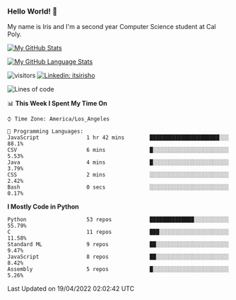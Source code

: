 ### Hello World! 👋

My name is Iris and I'm a second year Computer Science student at Cal Poly. 


[![My GitHub Stats](https://github-readme-stats.vercel.app/api?username=sleepyStick&show_icons=true&&count_private=true&include_all_commits=true&theme=buefy)]()

[![My GitHub Language Stats](https://github-readme-stats.vercel.app/api/top-langs/?username=sleepyStick&langs_count=5&theme=buefy)]()

![visitors](https://visitor-badge.glitch.me/badge?page_id=sleepyStick.sleepyStick)
[![Linkedin: itsirisho](https://img.shields.io/badge/-itsirisho-informational?style=flat-square&logo=Linkedin&logoColor=white&link=https://www.linkedin.com/in/itsirisho/)](https://www.linkedin.com/in/itsirisho/)

<!--START_SECTION:waka-->
![Lines of code](https://img.shields.io/badge/From%20Hello%20World%20I%27ve%20Written-24%20Million%20lines%20of%20code-blue)

📊 **This Week I Spent My Time On** 

```text
⌚︎ Time Zone: America/Los_Angeles

💬 Programming Languages: 
JavaScript               1 hr 42 mins        ██████████████████████░░░   88.1% 
CSV                      6 mins              █░░░░░░░░░░░░░░░░░░░░░░░░   5.53% 
Java                     4 mins              █░░░░░░░░░░░░░░░░░░░░░░░░   3.79% 
CSS                      2 mins              ░░░░░░░░░░░░░░░░░░░░░░░░░   2.42% 
Bash                     0 secs              ░░░░░░░░░░░░░░░░░░░░░░░░░   0.17%

```

**I Mostly Code in Python** 

```text
Python                   53 repos            ██████████████░░░░░░░░░░░   55.79% 
C                        11 repos            ███░░░░░░░░░░░░░░░░░░░░░░   11.58% 
Standard ML              9 repos             ██░░░░░░░░░░░░░░░░░░░░░░░   9.47% 
JavaScript               8 repos             ██░░░░░░░░░░░░░░░░░░░░░░░   8.42% 
Assembly                 5 repos             █░░░░░░░░░░░░░░░░░░░░░░░░   5.26%

```



 Last Updated on 19/04/2022 02:02:42 UTC
<!--END_SECTION:waka-->

<!--
**konanyuta/konanyuta** is a ✨ _special_ ✨ repository because its `README.md` (this file) appears on your GitHub profile.

Here are some ideas to get you started:

- 🔭 I’m currently working on ...
- 🌱 I’m currently learning ...
- 👯 I’m looking to collaborate on ...
- 🤔 I’m looking for help with ...
- 💬 Ask me about ...
- 📫 How to reach me: ...
- 😄 Pronouns: ...
- ⚡ Fun fact: ...
-->
